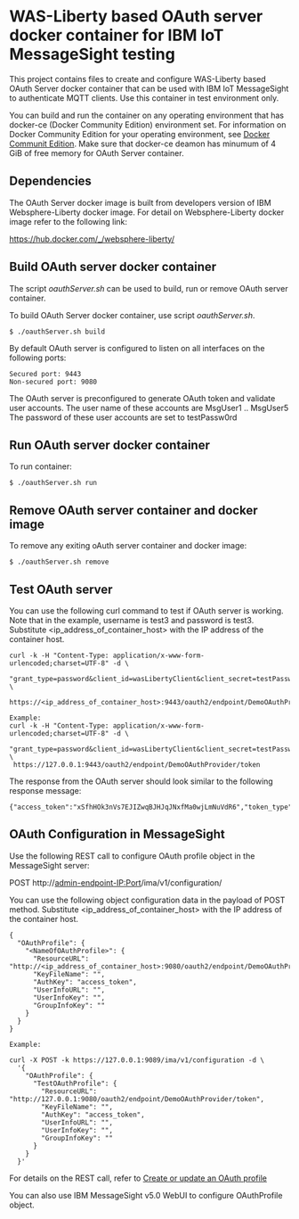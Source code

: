 # WAS-Liberty based OAuth server docker container for IBM IoT MessageSight testing

This project contains files to create and configure WAS-Liberty based OAuth Server docker container 
that can be used with IBM IoT MessageSight to authenticate MQTT clients. Use this container
in test environment only.

You can build and run the container on any operating environment that has
docker-ce (Docker Community Edition) environment set. For information on Docker Community Edition for your
operating environment, see [Docker Communit Edition](https://store.docker.com/search?q=Docker%20Community%20Edition&type=edition&offering=community).
Make sure that docker-ce deamon has minumum of 4 GiB of free memory for OAuth Server container.

## Dependencies

The OAuth Server docker image is built from developers version of IBM Websphere-Liberty 
docker image. For detail on Websphere-Liberty docker image refer to the following link:

https://hub.docker.com/_/websphere-liberty/


## Build OAuth server docker container

The script *oauthServer.sh* can be used to build, run or remove OAuth server container.

To build OAuth Server docker container, use script *oauthServer.sh*.

```
$ ./oauthServer.sh build
```

By default OAuth server is configured to listen on all interfaces on the following ports:

```
Secured port: 9443
Non-secured port: 9080
```

The OAuth server is preconfigured to generate OAuth token and validate user accounts.
The user name of these accounts are MsgUser1 .. MsgUser5
The password of these user accounts are set to testPassw0rd

## Run OAuth server docker container

To run container:
```
$ ./oauthServer.sh run
```

## Remove OAuth server container and docker image

To remove any exiting oAuth server container and docker image:
```
$ ./oauthServer.sh remove
```

## Test OAuth server

You can use the following curl command to test if OAuth server is working.
Note that in the example, username is test3 and password is test3.
Substitute <ip_address_of_container_host> with the IP address of the container host. 

```
curl -k -H "Content-Type: application/x-www-form-urlencoded;charset=UTF-8" -d \
 "grant_type=password&client_id=wasLibertyClient&client_secret=testPassw0rd&username=MsgUser1&password=testPassw0rd" \
 https://<ip_address_of_container_host>:9443/oauth2/endpoint/DemoOAuthProvider/token

Example:
curl -k -H "Content-Type: application/x-www-form-urlencoded;charset=UTF-8" -d \
 "grant_type=password&client_id=wasLibertyClient&client_secret=testPassw0rd&username=MsgUser1&password=testPassw0rd" \
 https://127.0.0.1:9443/oauth2/endpoint/DemoOAuthProvider/token

```

The response from the OAuth server should look similar to the following response message:

```
{"access_token":"xSfhHOk3nVs7EJIZwqBJHJqJNxfMa0wjLmNuVdR6","token_type":"Bearer","expires_in":7776000,"scope":"","refresh_token":"J5lontTS0dGKfFpAZwIzn33hodqqd44ReOshqfaMZkKZPYg16C"}
```

## OAuth Configuration in MessageSight 

Use the following REST call to configure OAuth profile object in the MessageSight server:

POST http://<admin-endpoint-IP:Port>/ima/v1/configuration/

You can use the following object configuration data in the payload of POST method.
Substitute <ip_address_of_container_host> with the IP address of the container host.

```
{    
  "OAuthProfile": {
    "<NameOfOAuthProfile>": {
      "ResourceURL": "http://<ip_address_of_container_host>:9080/oauth2/endpoint/DemoOAuthProvider/token",
      "KeyFileName": "",
      "AuthKey": "access_token",
      "UserInfoURL": "",
      "UserInfoKey": "",
      "GroupInfoKey": ""
    } 
  }
}

Example:

curl -X POST -k https://127.0.0.1:9089/ima/v1/configuration -d \
  '{
    "OAuthProfile": {
      "TestOAuthProfile": {
        "ResourceURL": "http://127.0.0.1:9080/oauth2/endpoint/DemoOAuthProvider/token",
        "KeyFileName": "",
        "AuthKey": "access_token",
        "UserInfoURL": "",
        "UserInfoKey": "",
        "GroupInfoKey": ""
      }
    }
  }'

```

For details on the REST call, refer to [Create or update an OAuth profile](https://www.ibm.com/support/knowledgecenter/en/SSWMAJ_2.0.0/com.ibm.ism.doc/Reference/SecurityCmd/cmd_create_update_oauth.html)

You can also use IBM MessageSight v5.0 WebUI to configure OAuthProfile object.


